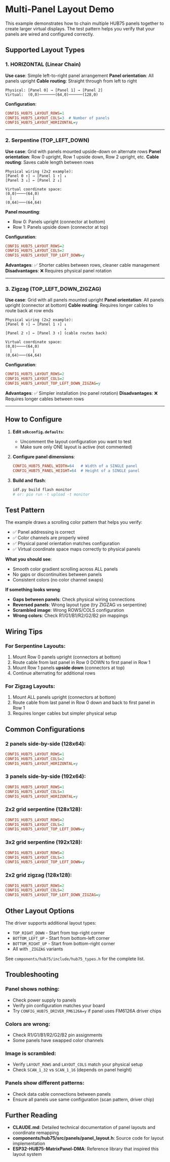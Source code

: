 # Multi-Panel Layout Demo

This example demonstrates how to chain multiple HUB75 panels together to create larger virtual displays. The test pattern helps you verify that your panels are wired and configured correctly.

## Supported Layout Types

### 1. HORIZONTAL (Linear Chain)

**Use case**: Simple left-to-right panel arrangement
**Panel orientation**: All panels upright
**Cable routing**: Straight through from left to right

```
Physical: [Panel 0] → [Panel 1] → [Panel 2]
Virtual:  (0,0)───────(64,0)──────(128,0)
```

**Configuration**:
```ini
CONFIG_HUB75_LAYOUT_ROWS=1
CONFIG_HUB75_LAYOUT_COLS=3  # Number of panels
CONFIG_HUB75_LAYOUT_HORIZONTAL=y
```

---

### 2. Serpentine (TOP_LEFT_DOWN)

**Use case**: Grid with panels mounted upside-down on alternate rows
**Panel orientation**: Row 0 upright, Row 1 upside down, Row 2 upright, etc.
**Cable routing**: Saves cable length between rows

```
Physical wiring (2x2 example):
[Panel 0 ↑] → [Panel 1 ↑] ↓
[Panel 3 ↓] ← [Panel 2 ↓]

Virtual coordinate space:
(0,0)────(64,0)
  |         |
(0,64)───(64,64)
```

**Panel mounting**:
- Row 0: Panels upright (connector at bottom)
- Row 1: Panels upside down (connector at top)

**Configuration**:
```ini
CONFIG_HUB75_LAYOUT_ROWS=2
CONFIG_HUB75_LAYOUT_COLS=2
CONFIG_HUB75_LAYOUT_TOP_LEFT_DOWN=y
```

**Advantages**: ✅ Shorter cables between rows, cleaner cable management
**Disadvantages**: ❌ Requires physical panel rotation

---

### 3. Zigzag (TOP_LEFT_DOWN_ZIGZAG)

**Use case**: Grid with all panels mounted upright
**Panel orientation**: All panels upright (connector at bottom)
**Cable routing**: Requires longer cables to route back at row ends

```
Physical wiring (2x2 example):
[Panel 0 ↑] → [Panel 1 ↑] ↓
                          ↓
[Panel 2 ↑] ← [Panel 3 ↑] (cable routes back)

Virtual coordinate space:
(0,0)────(64,0)
  |         |
(0,64)───(64,64)
```

**Configuration**:
```ini
CONFIG_HUB75_LAYOUT_ROWS=2
CONFIG_HUB75_LAYOUT_COLS=2
CONFIG_HUB75_LAYOUT_TOP_LEFT_DOWN_ZIGZAG=y
```

**Advantages**: ✅ Simpler installation (no panel rotation)
**Disadvantages**: ❌ Requires longer cables between rows

---

## How to Configure

1. **Edit `sdkconfig.defaults`**:
   - Uncomment the layout configuration you want to test
   - Make sure only ONE layout is active (not commented)

2. **Configure panel dimensions**:
   ```ini
   CONFIG_HUB75_PANEL_WIDTH=64   # Width of a SINGLE panel
   CONFIG_HUB75_PANEL_HEIGHT=64  # Height of a SINGLE panel
   ```

3. **Build and flash**:
   ```bash
   idf.py build flash monitor
   # or: pio run -t upload -t monitor
   ```

## Test Pattern

The example draws a scrolling color pattern that helps you verify:
- ✅ Panel addressing is correct
- ✅ Color channels are properly wired
- ✅ Physical panel orientation matches configuration
- ✅ Virtual coordinate space maps correctly to physical panels

**What you should see**:
- Smooth color gradient scrolling across ALL panels
- No gaps or discontinuities between panels
- Consistent colors (no color channel swaps)

**If something looks wrong**:
- **Gaps between panels**: Check physical wiring connections
- **Reversed panels**: Wrong layout type (try ZIGZAG vs serpentine)
- **Scrambled image**: Wrong ROWS/COLS configuration
- **Wrong colors**: Check R1/G1/B1/R2/G2/B2 pin mappings

## Wiring Tips

### For Serpentine Layouts:
1. Mount Row 0 panels upright (connectors at bottom)
2. Route cable from last panel in Row 0 DOWN to first panel in Row 1
3. Mount Row 1 panels **upside down** (connectors at top)
4. Continue alternating for additional rows

### For Zigzag Layouts:
1. Mount ALL panels upright (connectors at bottom)
2. Route cable from last panel in Row 0 down and back to first panel in Row 1
3. Requires longer cables but simpler physical setup

## Common Configurations

### 2 panels side-by-side (128x64):
```ini
CONFIG_HUB75_LAYOUT_ROWS=1
CONFIG_HUB75_LAYOUT_COLS=2
CONFIG_HUB75_LAYOUT_HORIZONTAL=y
```

### 3 panels side-by-side (192x64):
```ini
CONFIG_HUB75_LAYOUT_ROWS=1
CONFIG_HUB75_LAYOUT_COLS=3
CONFIG_HUB75_LAYOUT_HORIZONTAL=y
```

### 2x2 grid serpentine (128x128):
```ini
CONFIG_HUB75_LAYOUT_ROWS=2
CONFIG_HUB75_LAYOUT_COLS=2
CONFIG_HUB75_LAYOUT_TOP_LEFT_DOWN=y
```

### 3x2 grid serpentine (192x128):
```ini
CONFIG_HUB75_LAYOUT_ROWS=2
CONFIG_HUB75_LAYOUT_COLS=3
CONFIG_HUB75_LAYOUT_TOP_LEFT_DOWN=y
```

### 2x2 grid zigzag (128x128):
```ini
CONFIG_HUB75_LAYOUT_ROWS=2
CONFIG_HUB75_LAYOUT_COLS=2
CONFIG_HUB75_LAYOUT_TOP_LEFT_DOWN_ZIGZAG=y
```

## Other Layout Options

The driver supports additional layout types:
- `TOP_RIGHT_DOWN` - Start from top-right corner
- `BOTTOM_LEFT_UP` - Start from bottom-left corner
- `BOTTOM_RIGHT_UP` - Start from bottom-right corner
- All with `_ZIGZAG` variants

See `components/hub75/include/hub75_types.h` for the complete list.

## Troubleshooting

### Panel shows nothing:
- Check power supply to panels
- Verify pin configuration matches your board
- Try `CONFIG_HUB75_DRIVER_FM6126A=y` if panel uses FM6126A driver chips

### Colors are wrong:
- Check R1/G1/B1/R2/G2/B2 pin assignments
- Some panels have swapped color channels

### Image is scrambled:
- Verify `LAYOUT_ROWS` and `LAYOUT_COLS` match your physical setup
- Check `SCAN_1_32` vs `SCAN_1_16` (depends on panel height)

### Panels show different patterns:
- Check data cable connections between panels
- Ensure all panels use same configuration (scan pattern, driver chip)

## Further Reading

- **CLAUDE.md**: Detailed technical documentation of panel layouts and coordinate remapping
- **components/hub75/src/panels/panel_layout.h**: Source code for layout implementation
- **ESP32-HUB75-MatrixPanel-DMA**: Reference library that inspired this layout system
